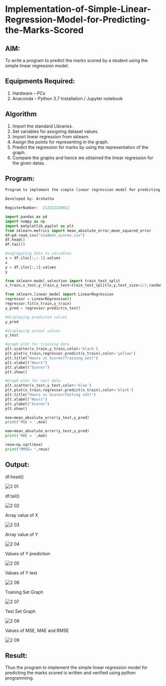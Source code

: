 # Implementation-of-Simple-Linear-Regression-Model-for-Predicting-the-Marks-Scored

## AIM:
To write a program to predict the marks scored by a student using the simple linear regression model.

## Equipments Required:
1. Hardware – PCs
2. Anaconda – Python 3.7 Installation / Jupyter notebook

## Algorithm
1. Import the standard Libraries.
2. Set variables for assigning dataset values.
3. Import linear regression from sklearn.
4. Assign the points for representing in the graph.
5. Predict the regression for marks by using the representation of the graph.
6. Compare the graphs and hence we obtained the linear regression for the given datas.

## Program:
```py
Program to implement the simple linear regression model for predicting the marks scored.

Developed by: Arshatha 

RegisterNumber:  212222230012
```
```py
import pandas as pd
import numpy as np
import matplotlib.pyplot as plt
from sklearn.metrics import mean_absolute_error,mean_squared_error
df=pd.read_csv("student_scores.csv")
df.head()
df.tail()

#segregating data to variables
x = df.iloc[:,:-1].values
x
y = df.iloc[:,1].values
y

from sklearn.model_selection import train_test_split 
x_train,x_test,y_train,y_test=train_test_split(x,y,test_size=1/3,random_state=0)

from sklearn.linear_model import LinearRegression
regressor = LinearRegression()
regressor.fit(x_train,y_train)
y_pred = regressor.predict(x_test)

#displaying predicted values
y_pred

#displaying actual values
y_test

#graph plot for training data
plt.scatter(x_train,y_train,color='black')
plt.plot(x_train,regressor.predict(x_train),color='yellow')
plt.title("Hours vs Scores(Training set)")
plt.xlabel("Hours")
plt.ylabel("Scores")
plt.show()

#Graph plot for test data
plt.scatter(x_test,y_test,color='blue')
plt.plot(x_train,regressor.predict(x_train),color='black')
plt.title("Hours vs Scores(Testing set)")
plt.xlabel("Hours")
plt.ylabel("Scores")
plt.show()

mse=mean_absolute_error(y_test,y_pred)
print('MSE = ',mse)

mae=mean_absolute_error(y_test,y_pred)
print('MAE = ',mae)

rmse=np.sqrt(mse)
print("RMSE= ",rmse)
```


## Output:
df.head()

![2 01](https://github.com/arshatha-palanivel/Implementation-of-Simple-Linear-Regression-Model-for-Predicting-the-Marks-Scored/assets/118682484/9800abca-14a5-49ec-b1e5-b18c3beb01ed)

df.tail()

![2 02](https://github.com/arshatha-palanivel/Implementation-of-Simple-Linear-Regression-Model-for-Predicting-the-Marks-Scored/assets/118682484/6f2469df-5e76-4ec6-b739-7808488ba522)

Array value of X

![2 03](https://github.com/arshatha-palanivel/Implementation-of-Simple-Linear-Regression-Model-for-Predicting-the-Marks-Scored/assets/118682484/798e9de1-f25e-49e8-867c-73abb01e1a09)

Array value of Y

![2 04](https://github.com/arshatha-palanivel/Implementation-of-Simple-Linear-Regression-Model-for-Predicting-the-Marks-Scored/assets/118682484/b2eb7889-101a-4c77-8a91-99ed53046f15)

Values of Y prediction

![2 05](https://github.com/arshatha-palanivel/Implementation-of-Simple-Linear-Regression-Model-for-Predicting-the-Marks-Scored/assets/118682484/f437bc50-69a1-4dbb-9937-5016368815d8)

Values of Y test

![2 06](https://github.com/arshatha-palanivel/Implementation-of-Simple-Linear-Regression-Model-for-Predicting-the-Marks-Scored/assets/118682484/d32f53c2-9e17-483b-bb6c-fbb05aac3557)

Training Set Graph

![2 07](https://github.com/arshatha-palanivel/Implementation-of-Simple-Linear-Regression-Model-for-Predicting-the-Marks-Scored/assets/118682484/2b7d5d21-631b-43e9-a441-c034302f0c56)

Test Set Graph

![2 08](https://github.com/arshatha-palanivel/Implementation-of-Simple-Linear-Regression-Model-for-Predicting-the-Marks-Scored/assets/118682484/85a2f456-165b-4ab8-9372-3cf243416573)

Values of MSE, MAE and RMSE

![2 09](https://github.com/arshatha-palanivel/Implementation-of-Simple-Linear-Regression-Model-for-Predicting-the-Marks-Scored/assets/118682484/207a42ef-0741-409e-87ba-3a7ce71a4518)


## Result:
Thus the program to implement the simple linear regression model for predicting the marks scored is written and verified using python programming.
